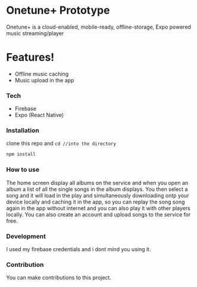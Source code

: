 # Onetune+ Prototype

Onetune+ is a cloud-enabled, mobile-ready, offline-storage, Expo powered music streaming/player

# Features!

  - Offline music caching
  - Music upload in the app
### Tech
* Firebase
* Expo (React Native)

### Installation

clone this repo and `cd //into the directory`
```bash
npm install
```

### How to use
The home screen display all albums on the service and when you open an album a list of all the single songs in the album displays.
You then select a song and it will load in the play and simultaneously downloading ontp your device locally and caching it in the app, so you can replay the song song again in the app without internet and you can also play it with other players locally.
You can also create an account and upload songs to the service for free.

### Development
I used my firebase credentials and i dont mind you using it.

### Contribution
You can make contributions to this project.
